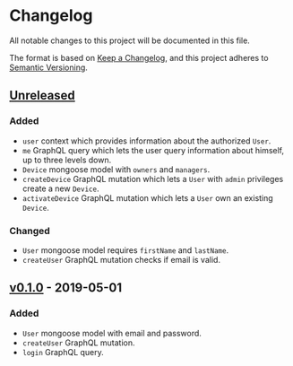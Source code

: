 # Changelog
All notable changes to this project will be documented in this file.

The format is based on [Keep a Changelog](https://keepachangelog.com/en/1.0.0/),
and this project adheres to [Semantic Versioning](https://semver.org/spec/v2.0.0.html).

## [Unreleased]

### Added
* `user` context which provides information about the authorized `User`.
* `me` GraphQL query which lets the user query information about himself, up to three levels down.
* `Device` mongoose model with `owners` and `managers`.
* `createDevice` GraphQL mutation which lets a `User` with `admin` privileges create a new `Device`.
* `activateDevice` GraphQL mutation which lets a `User` own an existing `Device`.

### Changed
* `User` mongoose model requires `firstName` and `lastName`.
* `createUser` GraphQL mutation checks if email is valid.

## [v0.1.0] - 2019-05-01

### Added

* `User` mongoose model with email and password.
* `createUser` GraphQL mutation.
* `login` GraphQL query.

[Unreleased]: https://github.com/leiklier/ambientalarm-api/compare/v0.1.0...HEAD
[v0.1.0]: https://github.com/leiklier/ambientalarm-api/releases/tag/v0.1.0